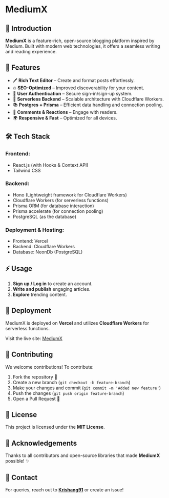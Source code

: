 # MediumX


## 🚀 Introduction
**MediumX** is a feature-rich, open-source blogging platform inspired by Medium. Built with modern web technologies, it offers a seamless writing and reading experience. 

## 🌟 Features
- 🖊️ **Rich Text Editor** – Create and format posts effortlessly.
- 🔥 **SEO-Optimized** – Improved discoverability for your content.
- 📌 **User Authentication** – Secure sign-in/sign-up system.
- 🚀 **Serverless Backend** – Scalable architecture with Cloudflare Workers.
- 📚 **Postgres + Prisma** – Efficient data handling and connection pooling.
- 💬 **Comments & Reactions** – Engage with readers.
- 🌍 **Responsive & Fast** – Optimized for all devices.

## 🛠️ Tech Stack
### **Frontend:**
- React.js (with Hooks & Context API)
- Tailwind CSS

### **Backend:**
- Hono (Lightweight framework for Cloudflare Workers)
- Cloudflare Workers (for serverless functions)
- Prisma ORM (for database interaction)
- Prisma accelerate (for connection pooling)
- PostgreSQL (as the database)

### **Deployment & Hosting:**
- Frontend: Vercel
- Backend: Cloudflare Workers
- Database: NeonDb (PostgreSQL)

## ⚡ Usage
1. **Sign up / Log in** to create an account.
2. **Write and publish** engaging articles.
3. **Explore** trending content.

## 🚀 Deployment
MediumX is deployed on **Vercel** and utilizes **Cloudflare Workers** for serverless functions.

Visit the live site: [MediumX](https://medium-x.vercel.app/signin)

## 🤝 Contributing
We welcome contributions! To contribute:
1. Fork the repository 🍴
2. Create a new branch (`git checkout -b feature-branch`)
3. Make your changes and commit (`git commit -m 'Added new feature'`)
4. Push the changes (`git push origin feature-branch`)
5. Open a Pull Request 🚀

## 📜 License
This project is licensed under the **MIT License**.

## 🙌 Acknowledgements
Thanks to all contributors and open-source libraries that made **MediumX** possible! ✨

## 📩 Contact
For queries, reach out to **[Krishang91](https://github.com/Krishang91)** or create an issue!


